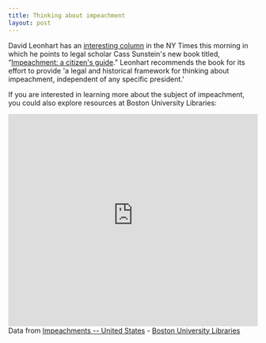 ```yaml
---
title: Thinking about impeachment
layout: post
---
```

David Leonhart has an [interesting column](https://nyti.ms/2BBbzG7 "Time to Talk about Impeachment") in the NY Times this morning in which he points to legal scholar Cass Sunstein's new book titled, “[Impeachment: a citizen's guide](http://www.hup.harvard.edu/catalog.php?isbn=9780674983793).” Leonhart recommends the book for its effort to provide 'a legal and historical framework for thinking about impeachment, independent of any specific president.'

If you are interested in learning more about the subject of impeachment, you could also explore resources at Boston University Libraries:

<div id="R-w2kxnw7FEVs-related-by-concept" class="lln-embed"><iframe width="100%" height="430px" src="https://link_bu_edu_secure.library.link/resource/w2kxnw7FEVs/related-by-concept?display=card" frameBorder="0"></iframe></div><div class="citation" vocab="http://schema.org/"><i class="fa fa-external-link-square fa-fw"></i> Data from <span resource="http://link.bu.edu/resource/w2kxnw7FEVs/" typeof="Intangible http://bibfra.me/vocab/lite/Concept"><span property="name http://bibfra.me/vocab/lite/label"><a href="http://link.bu.edu/resource/w2kxnw7FEVs/">Impeachments -- United States</a></span> - <span property="offers" typeOf="Offer"><span property="offeredBy" typeof="Library ll:Library" resource="http://link.bu.edu/#_default"><span property="name http://bibfra.me/vocab/lite/label"><a property="url" href="http://link.bu.edu/">Boston University Libraries</a></span></span></span></span></div>
